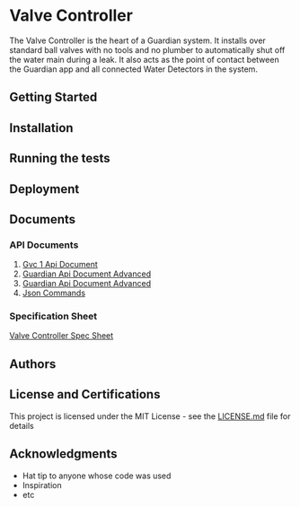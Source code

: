 # Valve Controller

The Valve Controller is the heart of a Guardian system. It installs over standard ball valves with no tools and no plumber to automatically shut off the water main during a leak. It also acts as the point of contact between the Guardian app and all connected Water Detectors in the system.

## Getting Started
## Installation
## Running the tests
## Deployment
## Documents
### API Documents

1. [Gvc 1 Api Document](/uploads/gvc-1-api-document.pdf "Gvc 1 Api Document")
2. [Guardian Api Document Advanced](/uploads/guardian-api-document-advanced.txt "Guardian Api Document Advanced")
3. [Guardian Api Document Advanced](/uploads/guardian-api-document-advanced.txt "Guardian Api Document Advanced")
4. [Json Commands](/uploads/json-commands.txt "Json Commands")

### Specification Sheet

[Valve Controller Spec Sheet](/uploads/valve-controller-spec-sheet.pdf "Valve Controller Spec Sheet")



## Authors



## License and Certifications 

This project is licensed under the MIT License - see the [LICENSE.md](LICENSE.md) file for details

## Acknowledgments

* Hat tip to anyone whose code was used
* Inspiration
* etc
